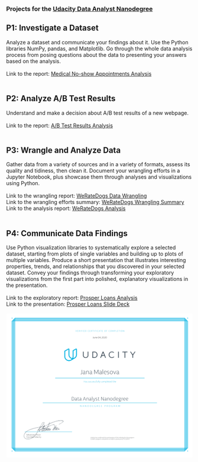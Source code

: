 ### Projects for the [Udacity Data Analyst Nanodegree](https://www.udacity.com/course/data-analyst-nanodegree--nd002)

## P1: Investigate a Dataset
Analyze a dataset and communicate your findings about it. Use the Python libraries NumPy, pandas, and Matplotlib. Go through the whole data analysis process from posing questions about the data to presenting your answers based on the analysis.<br>
<br>
Link to the report: [Medical No-show Appointments Analysis](https://janamalesova.github.io/Udacity-Data-Analyst-Nanodegree-P1/)<br>
<br>
## P2: Analyze A/B Test Results
Understand and make a decision about A/B test results of a new webpage.<br>
<br>
Link to the report: [A/B Test Results Analysis](https://janamalesova.github.io/Udacity-Data-Analyst-Nanodegree-P2/)<br>
<br>
## P3: Wrangle and Analyze Data
Gather data from a variety of sources and in a variety of formats, assess its quality and tidiness, then clean it. Document your wrangling efforts in a Jupyter Notebook, plus showcase them through analyses and visualizations using Python.<br>
<br>
Link to the wrangling report: [WeRateDogs Data Wrangling](https://github.com/janamalesova/Udacity-Data-Analyst-Nanodegree/blob/master/P3%20-%20Wrangle%20and%20Analyze%20Data/wrangle_act.ipynb)<br>
Link to the wrangling efforts summary: [WeRateDogs Wrangling Summary](https://github.com/janamalesova/Udacity-Data-Analyst-Nanodegree/blob/master/P3%20-%20Wrangle%20and%20Analyze%20Data/wrangle_report.ipynb)<br>
Link to the analysis report: [WeRateDogs Analysis](https://janamalesova.github.io/Udacity-Data-Analyst-Nanodegree-P3/)<br>
<br>
## P4: Communicate Data Findings
Use Python visualization libraries to systematically explore a selected dataset, starting from plots of single variables and building up to plots of multiple variables. Produce a short presentation that illustrates interesting properties, trends, and relationships that you discovered in your selected dataset. Convey your findings through transforming your exploratory visualizations from the first part into polished, explanatory visualizations in the presentation.<br>
<br>
Link to the exploratory report: [Prosper Loans Analysis](https://github.com/janamalesova/Udacity-Data-Analyst-Nanodegree/blob/master/P4%20-%20Communicate%20Data%20Findings/exploration_ProsperLoans.ipynb)<br>
Link to the presentation: [Prosper Loans Slide Deck](https://janamalesova.github.io/Udacity-Data-Analyst-Nanodegree-P4/)<br>
<br>
![certificate](https://github.com/janamalesova/Udacity-Data-Analyst-Nanodegree/blob/master/certificate.png)
